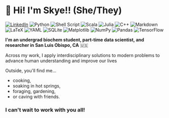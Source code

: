 # 👋 Hi! I'm Skye!! (She/They)
[![LinkedIn](https://img.shields.io/badge/LinkedIn-%230077B5.svg?logo=linkedin&logoColor=white)](https://www.linkedin.com/in/skye-lane-goetz/) 
![Python](https://img.shields.io/badge/python-3670A0?style=flat&logo=python&logoColor=ffdd54) ![Shell Script](https://img.shields.io/badge/shell_script-%23121011.svg?style=flat&logo=gnu-bash&logoColor=white) ![Scala](https://img.shields.io/badge/scala-white?style=flat&logo=scala&logoColor=red) ![Julia](https://img.shields.io/badge/-Julia-9558B2?style=flat&logo=julia&logoColor=white) ![C++](https://img.shields.io/badge/c++-%2300599C.svg?style=flat&logo=c%2B%2B&logoColor=white) ![Markdown](https://img.shields.io/badge/markdown-%23000000.svg?style=flat&logo=markdown&logoColor=white) ![LaTeX](https://img.shields.io/badge/latex-%23008080.svg?style=flat&logo=latex&logoColor=white) ![YAML](https://img.shields.io/badge/yaml-%23ffffff.svg?style=flat&logo=yaml&logoColor=151515) ![SQLite](https://img.shields.io/badge/sqlite-%2307405e.svg?style=flat&logo=sqlite&logoColor=white) ![Matplotlib](https://img.shields.io/badge/Matplotlib-%23ffffff.svg?style=flat&logo=Matplotlib&logoColor=black) ![NumPy](https://img.shields.io/badge/numpy-%23013243.svg?style=flat&logo=numpy&logoColor=white) ![Pandas](https://img.shields.io/badge/pandas-%23150458.svg?style=flat&logo=pandas&logoColor=white) ![TensorFlow](https://img.shields.io/badge/TensorFlow-%23FF6F00.svg?style=flat&logo=TensorFlow&logoColor=white)

**I'm an undergrad biochem student, part-time data scientist, and researcher in San Luis Obispo, CA** :us:

Across my work, I apply interdisciplinary solutions to modern problems to advance human understanding and improve our lives

Outside, you'll find me... 
* cooking,
* soaking in hot springs,
* foraging, gardening,
* or caving with friends.

### I can't wait to work with you all!



